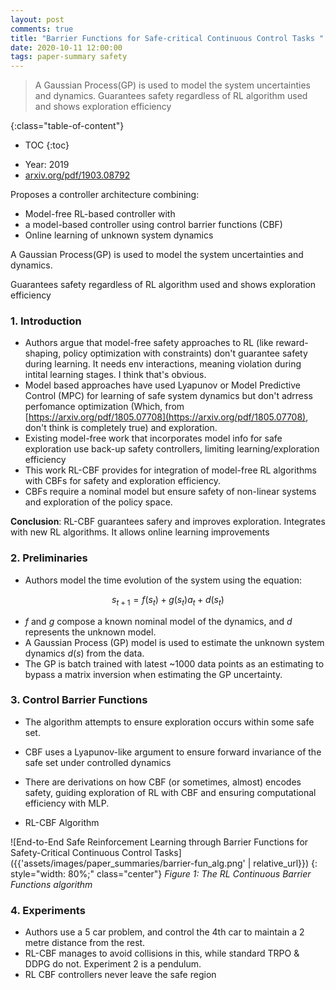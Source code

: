 ```yaml
---
layout: post
comments: true
title: "Barrier Functions for Safe-critical Continuous Control Tasks "
date: 2020-10-11 12:00:00
tags: paper-summary safety 
---
```


> A Gaussian Process(GP) is used to model the system uncertainties and dynamics.
> Guarantees safety regardless of RL algorithm used and shows exploration efficiency
<!--more-->

{:class="table-of-content"}
* TOC
{:toc}


- Year: 2019
- [arxiv.org/pdf/1903.08792](http://arxiv.org/pdf/1903.08792)

Proposes a controller architecture combining:

- Model-free RL-based controller with
- a model-based controller using control barrier functions (CBF)
- Online learning of unknown system dynamics

A Gaussian Process(GP) is used to model the system uncertainties and dynamics.

Guarantees safety regardless of RL algorithm used and shows exploration efficiency

### 1. Introduction

- Authors argue that model-free safety approaches to RL (like reward-shaping, policy optimization with constraints) don't guarantee safety during learning. It needs env interactions, meaning violation during intital learning stages. I think that's obvious.
- Model based approaches have used Lyapunov or Model Predictive Control (MPC) for learning of safe system dynamics but don't adrress perfomance optimization (Which, from [https://arxiv.org/pdf/1805.07708](https://arxiv.org/pdf/1805.07708), don't think is completely true) and exploration.
- Existing model-free work that incorporates model info for safe exploration use back-up safety controllers, limiting learning/exploration efficiency
- This work RL-CBF provides for integration of model-free RL algorithms with CBFs for safety and exploration efficiency.
- CBFs require a nominal model but ensure safety of non-linear systems and exploration of the policy space.

**Conclusion**: RL-CBF guarantees safery and improves exploration. Integrates with new RL algorithms. It allows online learning improvements

### 2. Preliminaries

- Authors model the time evolution of the system using the equation:

$$s_{t+1} = f (s_t ) + g(s_t )a_t + d(s_t )$$

- $f$ and $g$ compose a known nominal model of the dynamics, and $d$ represents the unknown model.
- A Gaussian Process (GP) model is used to estimate the unknown system dynamics  $d(s)$ from the data.
- The GP is batch trained with latest ~1000 data points as an estimating to bypass a matrix inversion when estimating the GP uncertainty.

### 3. Control Barrier Functions

- The algorithm attempts to ensure exploration occurs within some safe set.
- CBF uses a Lyapunov-like argument to ensure forward invariance of the safe set under controlled dynamics
- There are derivations on how CBF (or sometimes, almost) encodes safety, guiding exploration of RL with CBF and ensuring computational efficiency with MLP.

- RL-CBF Algorithm

![End-to-End Safe Reinforcement Learning through Barrier Functions for Safety-Critical Continuous Control Tasks]({{'assets/images/paper_summaries/barrier-fun_alg.png' | relative_url}})
{: style="width: 80%;" class="center"}
*Figure 1: The RL Continuous Barrier Functions algorithm*

### 4. Experiments

- Authors use a 5 car problem, and control the 4th car to maintain a 2 metre distance from the rest.
- RL-CBF manages to avoid collisions in this, while standard TRPO & DDPG do not.
Experiment 2 is a pendulum.
- RL CBF controllers never leave the safe region

